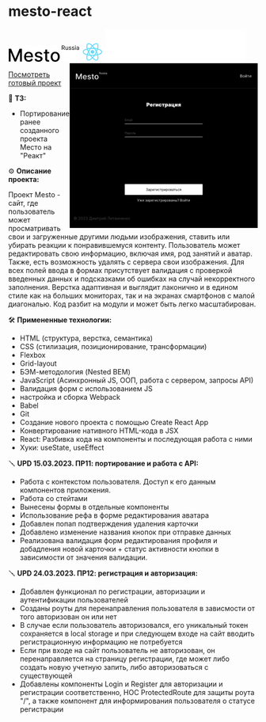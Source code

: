 # mesto-react

![logo_white](src/images/logo/logo_black.png)&ensp;<img src="https://github.com/devicons/devicon/blob/master/icons/react/react-original.svg" width="40px">&ensp;![logo_black](src/images/logo/logo.svg)
<img src="https://github.com/ds-sev/react-mesto-auth/blob/main/src/images/mesto-react_auth_preview.png" width="380px" align="right">

[Посмотреть готовый проект](https://ds-sev.github.io/react-mesto-auth/#/mesto)

📝 **ТЗ:**

* Портирование ранее созданного проекта Место на "Реакт"

⚙️ **Описание проекта:**

Проект Mesto - сайт, где пользователь может просматривать свои и загруженные другими людьми изображения, ставить или
убирать реакции к понравившемуся контенту. Пользователь может редактировать свою информацию, включая имя, род занятий
и аватар. Также, есть возможность удалять с сервера свои изображения. Для всех полей ввода в формах присутствует
валидация с проверкой введенных данных и подсказками об ошибках на случай некорректного заполнения. Верстка адаптивная
и выглядит лаконично и в едином стиле как на больших мониторах, так и на экранах смартфонов с малой диагональю. Код разбит на модули
и может быть легко масштабирован.

🛠️ **Примененные технологии:**

* HTML (структура, верстка, семантика)
* CSS (стилизация, позиционирование, трансформации)
* Flexbox
* Grid-layout
* БЭМ-методология (Nested BEM)
* JavaScript (Асинхронный JS, ООП, работа с сервером, запросы API)
* Валидация форм с использованием JS
* настройка и сборка Webpack
* Babel
* Git
* Создание нового проекта с помощью Create React App
* Конвертирование нативного HTML-кода в JSX
* React: Разбивка кода на компоненты и последующая работа с ними
* Хуки: useState, useEffect

🪛 **UPD 15.03.2023. ПР11: портирование и работа с API:**
* Работа с контекстом пользователя. Доступ к его данным компонентов приложения.
* Работа со стейтами
* Вынесены формы в отдельные компоненты
* Использование рефа в форме редактирования аватара
* Добавлен попап подтверждения удаления карточки
* Добавлено изменение названия кнопок при отправке данных
* Реализована валидация форм редактирования профиля и добадления новой карточки + статус активности кнопки в зависимости от значения валидации.

🪛 **UPD 24.03.2023. ПР12: регистрация и авторизация:**
* Добавлен функционал по регистрации, авторизации и аутентификации пользователей
* Созданы роуты для перенаправления пользователя в зависмости от того авторизован он или нет
* В случае если пользователь авторизовался, его уникальный токен сохраняется в local storage и при следующем входе на сайт вводить регистрационную информацию не потребуется
* Если при входе на сайт пользователь не авторизован, он перенаправляется на страницу регистрации, где может либо создать новую учетную запить, либо авторизоваться с существующей
* Добавлены компоненты Login и Register для авторизации и регистрации соответственно, НОС ProtectedRoute для защиты роута "/", а также компонент для информирования пользователя о статусе регистрации




